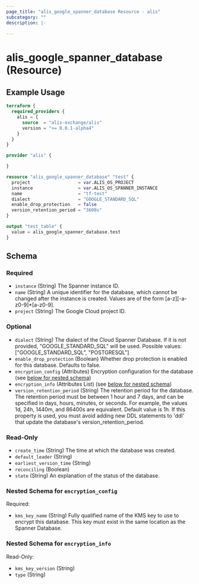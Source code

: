 ```yaml
---
page_title: "alis_google_spanner_database Resource - alis"
subcategory: ""
description: |-
  
---
```


# alis_google_spanner_database (Resource)



## Example Usage

```terraform
terraform {
  required_providers {
    alis = {
      source  = "alis-exchange/alis"
      version = ">= 0.0.1-alpha4"
    }
  }
}

provider "alis" {

}

resource "alis_google_spanner_database" "test" {
  project                  = var.ALIS_OS_PROJECT
  instance                 = var.ALIS_OS_SPANNER_INSTANCE
  name                     = "tf-test"
  dialect                  = "GOOGLE_STANDARD_SQL"
  enable_drop_protection   = false
  version_retention_period = "3600s"
}

output "test_table" {
  value = alis_google_spanner_database.test
}
```

<!-- schema generated by tfplugindocs -->
## Schema

### Required

- `instance` (String) The Spanner instance ID.
- `name` (String) A unique identifier for the database, which cannot be changed after
				the instance is created. Values are of the form [a-z][-a-z0-9]*[a-z0-9].
- `project` (String) The Google Cloud project ID.

### Optional

- `dialect` (String) The dialect of the Cloud Spanner Database.
				If it is not provided, "GOOGLE_STANDARD_SQL" will be used. Possible values: ["GOOGLE_STANDARD_SQL", "POSTGRESQL"]
- `enable_drop_protection` (Boolean) Whether drop protection is enabled for this database. Defaults to false.
- `encryption_config` (Attributes) Encryption configuration for the database (see [below for nested schema](#nestedatt--encryption_config))
- `encryption_info` (Attributes List) (see [below for nested schema](#nestedatt--encryption_info))
- `version_retention_period` (String) The retention period for the database. The retention period must be between 1 hour
				and 7 days, and can be specified in days, hours, minutes, or seconds. For example,
				the values 1d, 24h, 1440m, and 86400s are equivalent. Default value is 1h.
				If this property is used, you must avoid adding new DDL statements to 'ddl' that
				update the database's version_retention_period.

### Read-Only

- `create_time` (String) The time at which the database was created.
- `default_leader` (String)
- `earliest_version_time` (String)
- `reconciling` (Boolean)
- `state` (String) An explanation of the status of the database.

<a id="nestedatt--encryption_config"></a>
### Nested Schema for `encryption_config`

Required:

- `kms_key_name` (String) Fully qualified name of the KMS key to use to encrypt this database. This key must exist
						in the same location as the Spanner Database.


<a id="nestedatt--encryption_info"></a>
### Nested Schema for `encryption_info`

Read-Only:

- `kms_key_version` (String)
- `type` (String)